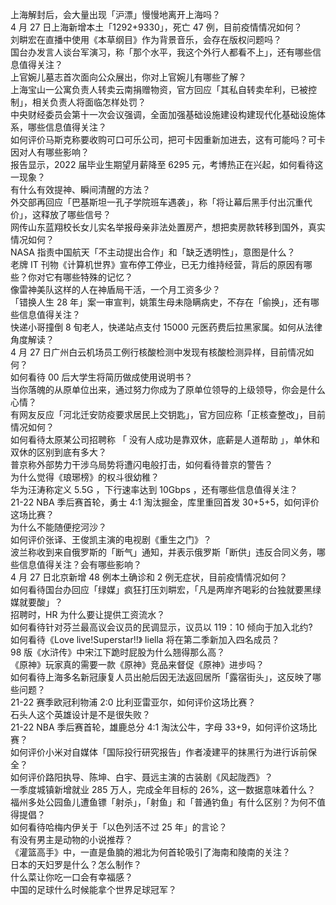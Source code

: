 上海解封后，会大量出现「沪漂」慢慢地离开上海吗？  
4 月 27 日上海新增本土「1292+9330」，死亡 47 例，目前疫情情况如何？  
刘畊宏在直播中使用《本草纲目》作为背景音乐，会存在版权问题吗？  
国台办发言人谈台军演习，称「那个水平，我这个外行人都看不上」，还有哪些信息值得关注？  
上官婉儿墓志首次面向公众展出，你对上官婉儿有哪些了解？  
上海宝山一公寓负责人转卖云南捐赠物资，官方回应「其私自转卖牟利，已被控制」，相关负责人将面临怎样处罚？  
中央财经委员会第十一次会议强调，全面加强基础设施建设构建现代化基础设施体系，哪些信息值得关注？  
如何评价马斯克称要收购可口可乐公司，把可卡因重新加进去，这有可能吗？可卡因对人有哪些影响？  
报告显示，2022 届毕业生期望月薪降至 6295 元，考博热正在兴起，如何看待这一现象？  
有什么有效提神、瞬间清醒的方法？  
外交部再回应「巴基斯坦一孔子学院班车遇袭」，称「将让幕后黑手付出沉重代价」，这释放了哪些信号？  
网传山东蓝翔校长女儿实名举报母亲非法处置房产，想把卖房款转移到国外，真实情况如何？  
NASA 指责中国航天「不主动提出合作」和「缺乏透明性」，意图是什么？  
老牌 IT 刊物《计算机世界》宣布停工停业，已无力维持经营，背后的原因有哪些？你对它有哪些特殊的记忆？  
像雷神美队这样的人在神盾局干活，一个月工资多少？  
「错换人生 28 年」案一审宣判，姚策生母未隐瞒病史，不存在「偷换」，还有哪些信息值得关注？  
快递小哥撞倒 8 旬老人，快递站点支付 15000 元医药费后拉黑家属。如何从法律角度解读？  
4 月 27 日广州白云机场员工例行核酸检测中发现有核酸检测异样，目前情况如何？  
如何看待 00 后大学生将简历做成使用说明书？  
当你落魄的从原单位出来，通过努力你成为了原单位领导的上级领导，你会是什么心情？  
有网友反应「河北迁安防疫要求居民上交钥匙」，官方回应称「正核查整改」，目前情况如何？  
如何看待太原某公司招聘称 「 没有人成功是靠双休，底薪是人道帮助 」，单休和双休的区别到底有多大？  
普京称外部势力干涉乌局势将遭闪电般打击，如何看待普京的警告？  
为什么觉得《琅琊榜》的权斗很幼稚？  
华为汪涛称定义 5.5G ，下行速率达到 10Gbps ，还有哪些信息值得关注？  
21-22 NBA 季后赛首轮，勇士 4:1 淘汰掘金，库里重回首发 30+5+5，如何评价这场比赛？  
为什么不能随便挖河沙？  
如何评价张译、王俊凯主演的电视剧《重生之门》？  
波兰称收到来自俄罗斯的「断气」通知，并表示俄罗斯「断供」违反合同义务，哪些信息值得关注？会有哪些影响？  
4 月 27 日北京新增 48 例本土确诊和 2 例无症状，目前疫情情况如何？  
如何看待国台办回应「绿媒」疯狂打压刘畊宏，「凡是两岸齐喝彩的台独就要黑绿媒就要酸」？  
招聘时，HR 为什么要让提供工资流水？  
如何看待针对芬兰最高议会议员的民调显示，议员以 119：10 倾向于加入北约?  
如何看待《Love live!Superstar!!》 liella 将在第二季新加入四名成员？  
98 版《水浒传》中宋江下跪时屁股为什么翘得那么高？  
《原神》玩家真的需要一款《原神》竞品来督促《原神》进步吗？  
如何看待上海多名新冠康复人员出舱后因无法返回居所「露宿街头」，这反映了哪些问题？  
21-22 赛季欧冠利物浦 2:0 比利亚雷亚尔，如何评价这场比赛？  
石头人这个英雄设计是不是很失败？  
21-22 NBA 季后赛首轮，雄鹿总分 4:1 淘汰公牛，字母 33+9，如何评价这场比赛？  
如何评价小米对自媒体「国际投行研究报告」作者凌建平的抹黑行为进行诉前保全？  
如何评价路阳执导、陈坤、白宇、聂远主演的古装剧《风起陇西》？  
一季度城镇新增就业 285 万人，完成全年目标的 26%，这一数据意味着什么？  
福州多处公园鱼儿遭鱼镖「射杀」，「射鱼」和「普通钓鱼」有什么区别？为何不值得提倡？  
如何看待哈梅内伊关于「以色列活不过 25 年」的言论？  
有没有男主是动物的小说推荐？  
《灌篮高手》中，一直是鱼腩的湘北为何首轮吸引了海南和陵南的关注？  
日本的天妇罗是什么？怎么制作？  
什么菜让你吃一口会有幸福感？  
中国的足球什么时候能拿个世界足球冠军？  
